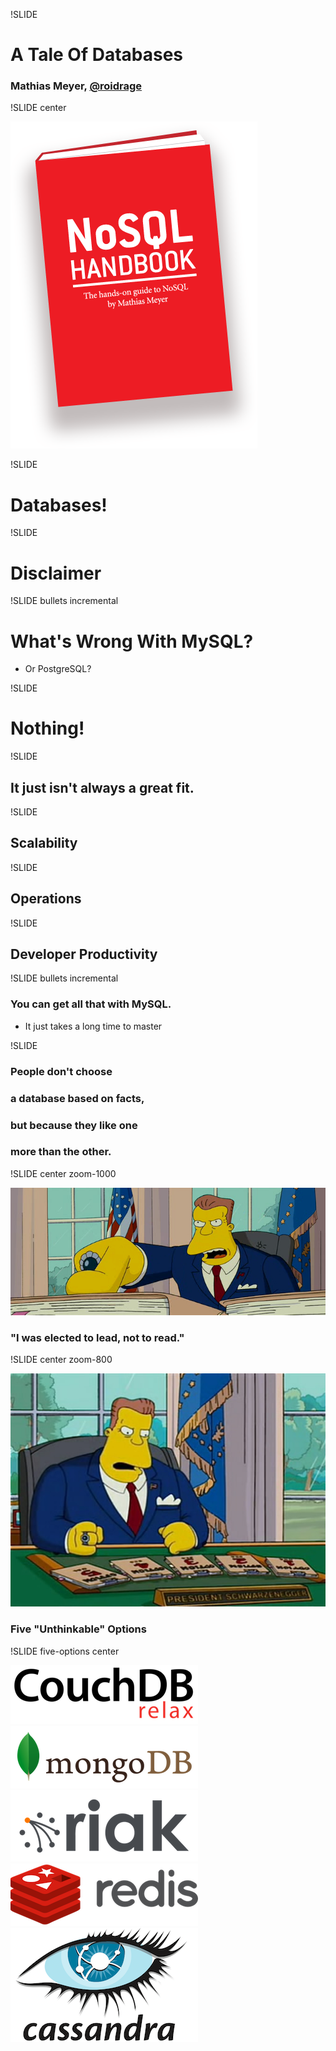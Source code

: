 !SLIDE 

# A Tale Of Databases #

### Mathias Meyer, [@roidrage](http://twitter.com/roidrage)

!SLIDE center

<a href="http://nosqlhandbook.com"><img src="book.png"></a>

!SLIDE

# Databases!

!SLIDE

# Disclaimer

!SLIDE bullets incremental

# What's Wrong With MySQL?

* Or PostgreSQL?

!SLIDE

# Nothing!

!SLIDE

## It just isn't always a great fit.

!SLIDE

## Scalability

!SLIDE

## Operations

!SLIDE

## Developer Productivity

!SLIDE bullets incremental

### You can get all that with MySQL.
* It just takes a long time to master

!SLIDE

### People don't choose
### a database based on facts,
### but because they like one
### more than the other.

!SLIDE center zoom-1000

![](which_option_to_choose.png)

### "I was elected to lead, not to read."

!SLIDE center zoom-800

![Five Unthinkable Options](five_options.jpg)

### Five "Unthinkable" Options

!SLIDE five-options center

<img src="couchdb-logo.png" data-linkto="couchdb" class="database-link"/>
<img src="mongodb.png" data-linkto="mongodb" class="database-link"/>
<br/>
<img src="riak.png" data-linkto="riak" class="database-link"/>
<img src="redis.png" data-linkto="redis" class="database-link"/>
<br/>
<img src="cassandra.png" data-linkto="cassandra" class="database-link">
